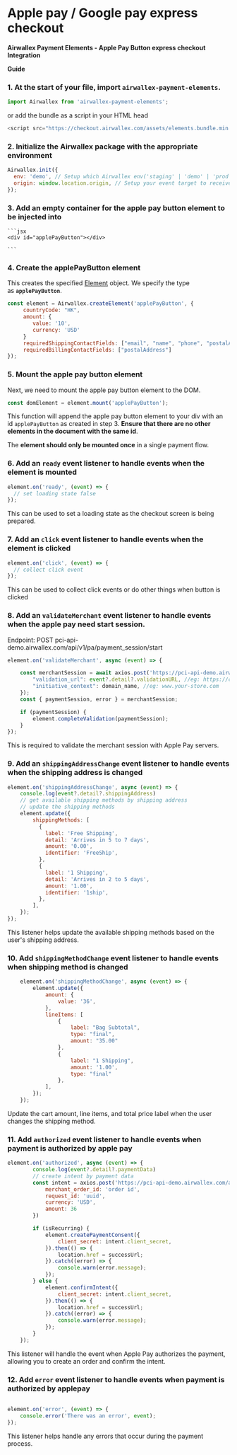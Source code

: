 # Apple pay / Google pay express checkout

**Airwallex Payment Elements - Apple Pay Button express checkout Integration**

**Guide**

### 1. At the start of your file, import `airwallex-payment-elements`.
```js
import Airwallex from 'airwallex-payment-elements';
```

or add the bundle as a script in your HTML head
```js
<script src="https://checkout.airwallex.com/assets/elements.bundle.min.js"></script>
```

### 2. Initialize the Airwallex package with the appropriate environment

```jsx
Airwallex.init({
  env: 'demo', // Setup which Airwallex env('staging' | 'demo' | 'prod') to integrate with
  origin: window.location.origin, // Setup your event target to receive the browser events message
});
```

### 3. **Add an empty container for the apple pay button element to be injected into**
    
    ```jsx
    <div id="applePayButton"></div>
    
    ```
    
### 4. Create the applePayButton element

This creates the specified [Element](https://github.com/airwallex/airwallex-payment-demo/blob/master/docs#Element) object. We specify the type as **`applePayButton`**.

```jsx
const element = Airwallex.createElement('applePayButton', {
	 countryCode: "HK",
     amount: {
        value: '10',
        currency: 'USD'
     }
	 requiredShippingContactFields: ["email", "name", "phone", "postalAddress"], // you can pass any combination of the four fields, if the order does not requires shipping, you can just pass the email and phone
	 requiredBillingContactFields: ["postalAddress"]
});
```

### 5. Mount the apple pay button element

Next, we need to mount the apple pay button element to the DOM.

```jsx
const domElement = element.mount('applePayButton');
```

This function will append the apple pay button element to your div with an id `applePayButton` as created in step 3. **Ensure that there are no other elements in the document with the same id**.

The **element should only be mounted once** in a single payment flow.

### 6. Add an `ready` event listener to handle events when the element is mounted

```jsx
element.on('ready', (event) => {
  // set loading state false
});
```

This can be used to set a loading state as the checkout screen is being prepared.

### 7. Add an `click` event listener to handle events when the element is clicked

```jsx
element.on('click', (event) => {
  // collect click event
});
```

This can be used to collect click events or do other things when button is clicked

### 8. Add an `validateMerchant` event listener to handle events when the apple pay need start session.
Endpoint: POST pci-api-demo.airwallex.com/api/v1/pa/payment_session/start
```jsx
element.on('validateMerchant', async (event) => {

	const merchantSession = await axios.post('https://pci-api-demo.airwallex.com/api/v1/pa/payment_session/start', {
        "validation_url": event?.detail?.validationURL, //eg: https://cn-apple-pay-gateway.apple.com/paymentservices/startSession
        "initiative_context": domain_name, //eg: www.your-store.com
    });
	const { paymentSession, error } = merchantSession;

	if (paymentSession) {
		element.completeValidation(paymentSession);
	}
});
```

This is required to validate the merchant session with Apple Pay servers.

### 9. Add an `shippingAddressChange` event listener to handle events when the shipping address is changed

```jsx
element.on('shippingAddressChange', async (event) => {
	console.log(event?.detail?.shippingAddress)
	// get available shipping methods by shipping address
	// update the shipping methods
    element.update({
		shippingMethods: [
          {
            label: 'Free Shipping',
            detail: 'Arrives in 5 to 7 days',
            amount: '0.00',
            identifier: 'FreeShip',
          },
          {
            label: '1 Shipping',
            detail: 'Arrives in 2 to 5 days',
            amount: '1.00',
            identifier: '1ship',
          },
        ],
	});
});
```

This listener helps update the available shipping methods based on the user's shipping address.

### 10. Add `shippingMethodChange` event listener to handle events when shipping method is changed

```jsx
	element.on('shippingMethodChange', async (event) => {
        element.update({
            amount: {
                value: '36',
            },
            lineItems: [
                {
                    label: "Bag Subtotal",
                    type: "final",
                    amount: "35.00"
                },
                {
                    label: "1 Shipping",
                    amount: '1.00',
                    type: "final"
                },
            ],
        });
	});
```

Update the cart amount, line items, and total price label when the user changes the shipping method.

### 11. Add `authorized` event listener to handle events when payment is authorized by apple pay

```jsx
element.on('authorized', async (event) => {
		console.log(event?.detail?.paymentData)
		// create intent by payment data
		const intent = axios.post('https://pci-api-demo.airwallex.com/api/v1/pa/payment_intents/create', {
            merchant_order_id: 'order id',
            request_id: 'uuid',
            currency: 'USD',
            amount: 36
        })

		if (isRecurring) {
            element.createPaymentConsent({
                client_secret: intent.client_secret,
            }).then(() => {
                location.href = successUrl;
            }).catch((error) => {
                console.warn(error.message);
            });
        } else {
            element.confirmIntent({
                client_secret: intent.client_secret,
            }).then(() => {
                location.href = successUrl;
            }).catch((error) => {
                console.warn(error.message);
            });
        }
	});
```

This listener will handle the event when Apple Pay authorizes the payment, allowing you to create an order and confirm the intent.

### 12. Add `error` event listener to handle events when payment is authorized by applepay

```jsx

element.on('error', (event) => {
	console.error('There was an error', event);
});
```

This listener helps handle any errors that occur during the payment process.